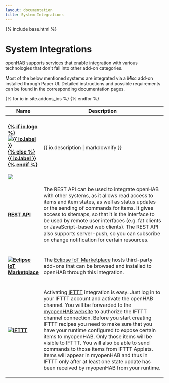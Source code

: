 ```yaml
---
layout: documentation
title: System Integrations
---
```


{% include base.html %}

# System Integrations

openHAB supports services that enable integration with various technologies
that don't fall into other add-on categories.

Most of the below mentioned systems are integrated via a *Misc* add-on
installed through Paper UI.
Detailed instructions and possible requirements can be found
in the corresponding documentation pages.

<!-- selection not needed for now table id="ios-select" class="striped">
  <tbody>
    <tr>
      <td width="20%">
        <p>
          <input type="checkbox" class="filled-in" id="manual-checkbox" />
          <label for="manual-checkbox"><img src="{{base}}/images/tag-install-manual.svg"></label>
        </p>
      </td>
      <td>
        <p>
        Some openHAB 1 service modules have not yet completed validation for inclusion in the distribution; however, they may indeed work properly under openHAB 2.  
        All openHAB 1 addons can be downloaded in a <a href="https://bintray.com/openhab/mvn/download_file?file_path=org%2Fopenhab%2Fdistro%2Fopenhab%2F1.9.0%2Fopenhab-1.9.0-addons.zip">zip file</a>.
        We need your help testing them so that they may be easily installed in a future distribution.
        Please see the <a href="{{base}}/developers/development/compatibilitylayer.html#how-to-use-openhab-1x-add-ons-that-are-not-part-of-the-distribution">compatibility layer documentation</a> and
        also search the <a href="https://community.openhab.org">openHAB community forum</a> for the latest information and steps for manual installation.
        </p>
      </td>
    </tr>
  </tbody>
</table -->

<table id="ios-overview" class="bordered addon-table">
  <thead>
    <tr>
      <th data-field="label" width="20%">Name</th>
      <th data-field="description">Description</th>
    </tr>
  </thead>
  <tbody>
    {% for io in site.addons_ios %}
    <!-- <tr class="install-{{io.install}} since-{{io.since}}"> -->
    <tr>
      <td>
        <h4><a href="{{base}}{{io.url}}">{% if io.logo %}<img class="logo" src="{{base}}/{{io.logo}}" title="{{ io.label }}" alt="{{ io.label }}" />{% else %}{{ io.label }}{% endif %}</a></h4>
        <img src="{{base}}/images/tag-install-{{io.install}}.svg">
      </td>
      <td>{{ io.description | markdownify }}</td>
    </tr>
    {% endfor %}
    <tr>
      <td>
        <h4><a href="{{base}}/configuration/restdocs.html">REST API</a></h4>
      </td>
      <td>
        <p>
        The REST API can be used to integrate openHAB with other systems, as it allows read access to items and item states, as well as status updates or the sending of commands for items.
        It gives access to sitemaps, so that it is the interface to be used by remote user interfaces (e.g. fat clients or JavaScript-based web clients).
        The REST API also supports server-push, so you can subscribe on change notification for certain resources.
        </p>
      </td>
    </tr>
    <tr>
      <td>
        <h4><a href="{{base}}/configuration/eclipseiotmarket.html"><img class="logo" src="{{base}}/images/addons/eclipseiotmarketplace.png" title="Eclipse IoT Marketplace" alt="Eclipse IoT Marketplace" /></a></h4>
      </td>
      <td>
        <p>
        The <a href="https://marketplace.eclipse.org/taxonomy/term/4988%2C4396/title">Eclipse IoT Marketplace</a> hosts third-party add-ons that can be browsed and installed to openHAB through this integration.
        </p>
      </td>
    </tr>
    <tr>
      <td>
        <h4><a href="http://www.myopenhab.org/" target="_blank"><img class="logo" src="{{base}}/images/addons/ifttt.png" title="IFTTT" alt="IFTTT" /></a></h4>
      </td>
      <td>
        <p>
        Activating <a href="https://ifttt.com" target="_blank">IFTTT</a> integration is easy.
        Just log in to your IFTTT account and activate the openHAB channel.
        You will be forwarded to the <a href="http://www.myopenhab.org/" target="_blank">myopenHAB website</a> to authorize the IFTTT channel connection.
        Before you start creating IFTTT recipes you need to make sure that you have your runtime configured to expose certain items to myopenHAB.
        Only those items will be visible to IFTTT.
        You will also be able to send commands to those items from IFTTT Applets.
        Items will appear in myopenHAB and thus in IFTTT only after at least one state update has been received by myopenHAB from your runtime.
        </p>
      </td>
    </tr>
 </tbody>
</table>
